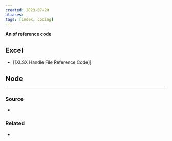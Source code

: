 ```yaml
---
created: 2023-07-20
aliases: 
tags: [index, coding]
---
```

**An of reference code**

## Excel
- [[XLSX Handle File Reference Code]]

## Node

---
### Source
- 

### Related
- 
 